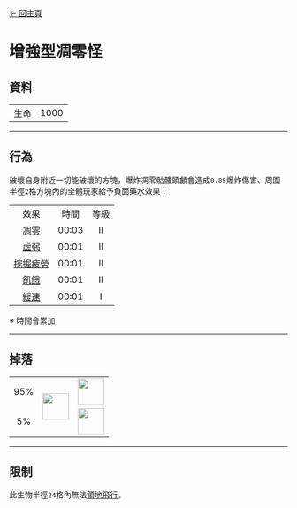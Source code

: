 [← 回主頁](../)
# 增強型凋零怪

## 資料
<table>
    <tr><td align="end">生命</td><td>1000</td></tr>
</table>

---

## 行為
破壞自身附近一切能破壞的方塊，爆炸凋零骷髏頭顱會造成`0.85`爆炸傷害、周圍半徑`2`格方塊內的全體玩家給予負面藥水效果：  

<table>
    <tr><td align="center">效果</td><td align="center">時間</td><td align="center">等級</td></tr>
    <tr><td align="center"><a href="https://minecraft.fandom.com/zh/wiki/凋零">凋零</a></td><td align="center">00:03</td><td align="center">II</td></tr>
    <tr><td align="center"><a href="https://minecraft.fandom.com/zh/wiki/虛弱">虛弱</a></td><td align="center">00:01</td><td align="center">II</td></tr>
    <tr><td align="center"><a href="https://minecraft.fandom.com/zh/wiki/挖掘疲勞">挖掘疲勞</a></td><td align="center">00:01</td><td align="center">II</td></tr>
    <tr><td align="center"><a href="https://minecraft.fandom.com/zh/wiki/飢餓">飢餓</a></td><td align="center">00:01</td><td align="center">II</td></tr>
    <tr><td align="center"><a href="https://minecraft.fandom.com/zh/wiki/緩速">緩速</a></td><td align="center">00:01</td><td align="center">I</td></tr>
</table>
※ 時間會累加

---

## 掉落
<table>
    <tr><td align="center">95%</td><td align="center" rowspan="2"><img src="https://i.imgur.com/c98D59O.png" width="48"/></td><td><img src="https://i.imgur.com/wl43BjZ.png" width="48"/></td></tr>
    <tr><td align="center">5%</td><td align="center"><a href="../item/dragon_blood_tooth.md"><img src="https://i.imgur.com/IWZz8YM.png" width="48"/></a></td></tr>
</table>

---

## 限制
此生物半徑`24`格內無法[領地飛行](../item/land_flying_device.md)。